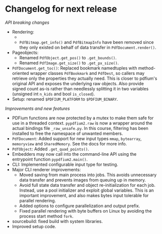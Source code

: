 <!-- SPDX-FileCopyrightText: 2023 geisserml <geisserml@gmail.com> -->
<!-- SPDX-License-Identifier: CC-BY-4.0 -->

<!-- Main list character: dash (-) -->

# Changelog for next release

*API breaking changes*
- Rendering:
  * <!-- TODO PdfDocument.render() -->
  * `PdfBitmap.get_info()` and `PdfBitmapInfo` have been removed since they only existed on behalf of data transfer in `PdfDocument.render()`.
- Pageobjects:
  * Renamed `PdfObject.get_pos()` to `.get_bounds()`.
  * Renamed `PdfImage.get_size()` to `.get_px_size()`.
- `PdfDocument.get_toc()`: Replaced bookmark namedtuples with method-oriented wrapper classes `PdfBookmark` and `PdfDest`,
  so callers may retrieve only the properties they actually need. This is closer to pdfium's original API and exposes the underlying raw objects.
  Also provide signed count as-is rather than needlessly splitting it in two variables (unsigned int `n_kids` and bool `is_closed`).
- Setup: renamed `$PDFIUM_PLATFORM` to `$PDFIUM_BINARY`.

*Improvements and new features*
- PDFium functions are now protected by a mutex to make them safe for use in a threaded context.
  `pypdfium2.raw` is now a wrapper around the actual bindings file `_raw_unsafe.py`.
  In this course, filtering has been installed to free the namespace of unwanted members.
- `PdfDocument`: Added support for new input types `mmap`, `bytearray`, `memoryview` and `SharedMemory`. See the docs for more info.
- `PdfObject`: Added `.get_quad_points()`.
- Embedders may now call into the command-line API using the entrypoint function `pypdfium2.main()`.
- CLI: Implemented configurable input type for testing.
- Major CLI renderer improvements:
  * Moved saving from main process into jobs. This avoids unnecessary data transfer and prevents images from queuing up in memory.
  * Avoid full state data transfer and object re-initialization for each job. Instead, use a pool initializer and exploit global variables.
    This is an important improvement, and also makes bytes input tolerable for parallel rendering.
  * Added options to configure parallelization and output prefix.
  * Fixed parallel rendering with byte buffers on Linux by avoiding the process start method `fork`.
- sourcebuild: fixed build with system libraries.
- Improved setup code.
